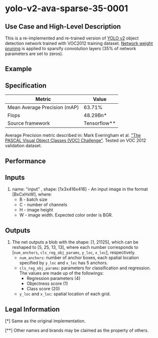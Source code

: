 # yolo-v2-ava-sparse-35-0001

## Use Case and High-Level Description

This is a re-implemented and re-trained version of [YOLO v2](https://arxiv.org/abs/1612.08242) object detection network trained with VOC2012 training dataset.
[Network weight pruning](https://arxiv.org/abs/1710.01878) is applied to sparsify convolution layers (35% of network parameters are set to zeros).

## Example

## Specification

| Metric                       | Value        |
|------------------------------|--------------|
| Mean Average Precision (mAP) | 63.71%       |
| Flops                        | 48.29Bn*     |
| Source framework             | Tensorflow** |

Average Precision metric described in: Mark Everingham et al.
["The PASCAL Visual Object Classes (VOC) Challenge"](http://host.robots.ox.ac.uk/pascal/VOC/pubs/everingham10.pdf).
Tested on VOC 2012 validation dataset.

## Performance

## Inputs

1. name: "input" , shape: [1x3x416x416] - An input image in the format [BxCxHxW],
  where:
    - B - batch size
    - C - number of channels
    - H - image height
    - W - image width.
  Expected color order is BGR.

## Outputs

1. The net outputs a blob with the shape: [1, 21125], which can be reshaped to [5, 25, 13, 13],
   where each number corresponds to [`num_anchors`, `cls_reg_obj_params`, `y_loc`, `x_loc`], respectively.
    - `num_anchors`: number of anchor boxes, each spatial location specified by `y_loc` and `x_loc` has 5 anchors.
    - `cls_reg_obj_params`: parameters for classification and regression. The values are made up of the followings:
      * Regression parameters (4)
      * Objectness score (1)
      * Class score (20)
    - `y_loc` and `x_loc`: spatial location of each grid.

## Legal Information
[*] Same as the original implementation.

[**] Other names and brands may be claimed as the property of others.
